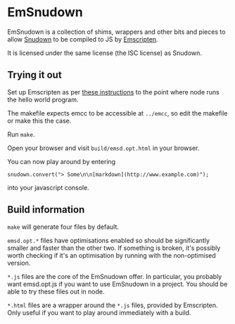 EmSnudown
=========

EmSnudown is a collection of shims, wrappers and other bits and pieces to allow
[Snudown](http://github.com/reddit/snudown) to be compiled to JS by
[Emscripten](https://github.com/kripken/emscripten).

It is licensed under the same license (the ISC license) as Snudown.

Trying it out
-------------

Set up Emscripten as per
[these instructions](https://github.com/kripken/emscripten/wiki/Tutorial) to
the point where node runs the hello world program.

The makefile expects emcc to be accessible at `../emcc`, so edit the makefile or
make this the case.

Run `make`.

Open your browser and visit `build/emsd.opt.html` in your browser.

You can now play around by entering
```
snudown.convert("> Some\n\n[markdown](http://www.example.com)");
```
into your javascript console.

Build information
-----------------

`make` will generate four files by default.

`emsd.opt.*` files have optimisations
enabled so should be significantly smaller and faster than the other two. If
something is broken, it's possibly worth checking if it's an optimisation by
running with the non-optimised version.

`*.js` files are the core of the EmSnudown offer. In particular, you probably
want emsd.opt.js if you want to use EmSnudown in a project.
You should be able to try these files out in node.

`*.html` files are a wrapper around the `*.js` files, provided by Emscripten.
Only useful if you want to play around immediately with a build.
